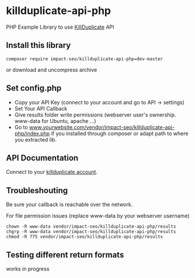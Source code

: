 # killduplicate-api-php
PHP Example Library to use [KillDuplicate](https://www.killduplicate.com) API

## Install this library
```
composer require impact-seo/killduplicate-api-php=dev-master
```
or download and uncompress archive

## Set config.php
- Copy your API Key (connect to your account and go to API -> settings)
- Set Your API Callback
- Give results folder write permissions (webserver user's ownership. www-data for Ubuntu, apache ...)
- Go to www.yourwebsite.com/vendor/impact-seo/killduplicate-api-php/index.php if you installed through composer or adapt path to where you extracted lib.

## API Documentation

Connect to your [killduplicate account](https://www.killduplicate.com/en/login).

## Troubleshouting

Be sure your callback is reachable over the network. 

For file permission issues (replace www-data by your webserver username)
```
chown -R www-data vendor/impact-seo/killduplicate-api-php/results
chgrp -R www-data vendor/impact-seo/killduplicate-api-php/results
chmod -R 775 vendor/impact-seo/killduplicate-api-php/results
```

## Testing different return formats
works in progress